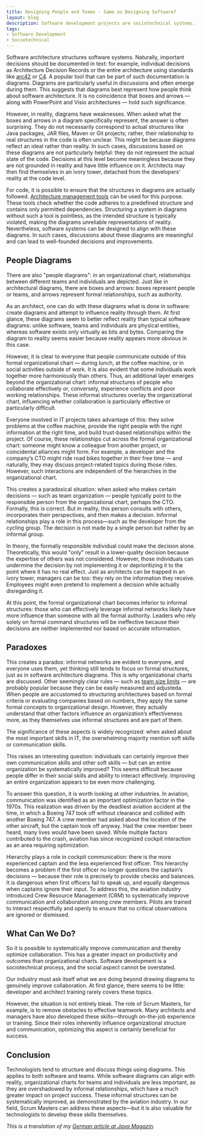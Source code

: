 ```yaml
---
title: Designing People and Teams - Same as Designing Software?
layout: blog
description: Software development projects are sociotechnical systems. They have a technical component - the software - but also a social component, the team that creates the software. Both aspects must be deliberately designed. Can the same concepts be applied to both?
tags:
- Software Development
- Sociotechnical
---
```


Software architecture structures software systems. Naturally,
important decisions should be documented in text: for example,
individual decisions as Architecture Decision Records or the entire
architecture using standards like [arc42](https://arc42.de/) or
[C4](https://software-architektur.tv/2021/01/22/folge36.html). A
popular tool that can be part of such documentation is
diagrams. Diagrams are particularly useful in discussions and often
emerge during them. This suggests that diagrams best represent how
people think about software architecture. It is no coincidence that
boxes and arrows — along with PowerPoint and Visio architectures —
hold such significance.

However, in reality, diagrams have weaknesses. When asked what the
boxes and arrows in a diagram specifically represent, the answer is
often surprising. They do not necessarily correspond to actual
structures like Java packages, JAR files, Maven or Git projects;
rather, their relationship to real structures in the code is often
unclear. This might be because diagrams reflect an ideal rather than
reality. In such cases, discussions based on these diagrams are not
particularly helpful: they do not represent the actual state of the
code. Decisions at this level become meaningless because they are not
grounded in reality and have little influence on it. Architects may
then find themselves in an ivory tower, detached from the developers’
reality at the code level.

For code, it is possible to ensure that the structures in diagrams are
actually followed. [Architecture management
tools](https://software-architektur.tv/tags.html#Architecture%20Management)
can be used for this purpose. These tools check whether the code
adheres to a predefined structure and contains only permitted
dependencies. Structuring a system in diagrams without such a tool is
pointless, as the intended structure is typically violated, making the
diagrams unreliable representations of reality. Nevertheless, software
systems can be designed to align with these diagrams. In such cases,
discussions about these diagrams are meaningful and can lead to
well-founded decisions and improvements.

## People Diagrams

There are also "people diagrams": in an organizational chart,
relationships between different teams and individuals are
depicted. Just like in architectural diagrams, there are boxes and
arrows: boxes represent people or teams, and arrows represent formal
relationships, such as authority.

As an architect, one can do with these diagrams what is done in
software: create diagrams and attempt to influence reality through
them. At first glance, these diagrams seem to better reflect reality
than typical software diagrams: unlike software, teams and individuals
are physical entities, whereas software exists only virtually as bits
and bytes. Comparing the diagram to reality seems easier because
reality appears more obvious in this case.

However, it is clear to everyone that people communicate outside of
this formal organizational chart — during lunch, at the coffee
machine, or in social activities outside of work. It is also evident
that some individuals work together more harmoniously than
others. Thus, an additional layer emerges beyond the organizational
chart: informal structures of people who collaborate effectively or,
conversely, experience conflicts and poor working relationships. These
informal structures overlay the organizational chart, influencing
whether collaboration is particularly effective or particularly
difficult.

Everyone involved in IT projects takes advantage of this: they solve
problems at the coffee machine, provide the right people with the
right information at the right time, and build trust-based
relationships within the project. Of course, these relationships cut
across the formal organizational chart: someone might know a colleague
from another project, or coincidental alliances might form. For
example, a developer and the company’s CTO might ride road bikes
together in their free time — and naturally, they may discuss
project-related topics during those rides. However, such interactions
are independent of the hierarchies in the organizational chart.

This creates a paradoxical situation: when asked who makes certain
decisions — such as team organization — people typically point to the
responsible person from the organizational chart, perhaps the
CTO. Formally, this is correct. But in reality, this person consults
with others, incorporates their perspectives, and then makes a
decision. Informal relationships play a role in this process—such as
the developer from the cycling group. The decision is not made by a
single person but rather by an informal group.

In theory, the formally responsible individual could make the decision
alone. Theoretically, this would "only" result in a lower-quality
decision because the expertise of others was not considered. However,
those individuals can undermine the decision by not implementing it or
deprioritizing it to the point where it has no real effect. Just as
architects can be trapped in an ivory tower, managers can be too: they
rely on the information they receive. Employees might even pretend to
implement a decision while actually disregarding it.

At this point, the formal organizational chart becomes inferior to
informal structures: those who can effectively leverage informal
networks likely have more influence than someone with all the formal
authority. Leaders who rely solely on formal command structures will
be ineffective because their decisions are neither implemented nor
based on accurate information.

## Paradoxes

This creates a paradox: informal networks are evident to everyone, and
everyone uses them, yet thinking still tends to focus on formal
structures, just as in software architecture diagrams. This is why
organizational charts are discussed. Other seemingly clear rules —
such as [team size
limits](/2024/10/15/the-dunbar-myth-primates-and-software-teams.html)
— are probably popular because they can be easily measured and
adjusteda. When people are accustomed to structuring architectures
based on formal criteria or evaluating companies based on numbers,
they apply the same formal concepts to organizational design. However,
they actually understand that other factors influence an
organization’s effectiveness more, as they themselves use informal
structures and are part of them.

The significance of these aspects is widely recognized: when asked
about the most important skills in IT, the overwhelming majority
mention soft skills or communication skills.

This raises an interesting question: individuals can certainly improve
their own communication skills and other soft skills — but can an
entire organization be systematically improved? This seems difficult
because people differ in their social skills and ability to interact
effectively. Improving an entire organization appears to be even more
challenging.

To answer this question, it is worth looking at other industries. In
aviation, communication was identified as an important optimization
factor in the 1970s. This realization was driven by the deadliest
aviation accident at the time, in which a Boeing 747 took off without
clearance and collided with another Boeing 747. A crew member had
asked about the location of the other aircraft, but the captain took
off anyway. Had the crew member been heard, many lives would have been
saved. While multiple factors contributed to the crash, aviation has
since recognized cockpit interaction as an area requiring
optimization.

Hierarchy plays a role in cockpit communication: there is the more
experienced captain and the less experienced first officer. This
hierarchy becomes a problem if the first officer no longer questions
the captain’s decisions — because their role is precisely to provide
checks and balances. It is dangerous when first officers fail to speak
up, and equally dangerous when captains ignore their input. To address
this, the aviation industry introduced Crew Resource Management (CRM)
to systematically improve communication and collaboration among crew
members. Pilots are trained to interact respectfully and openly to
ensure that no critical observations are ignored or dismissed.

## What Can We Do?

So it is possible to systematically improve communication and thereby
optimize collaboration. This has a greater impact on productivity and
outcomes than organizational charts. Software development is a
sociotechnical process, and the social aspect cannot be overstated.

Our industry must ask itself what we are doing beyond drawing diagrams
to genuinely improve collaboration. At first glance, there seems to be
little: developer and architect training rarely covers these topics.

However, the situation is not entirely bleak. The role of Scrum
Masters, for example, is to remove obstacles to effective
teamwork. Many architects and managers have also developed these
skills—through on-the-job experience or training. Since their roles
inherently influence organizational structure and communication,
optimizing this aspect is certainly beneficial for success.

## Conclusion

Technologists tend to structure and discuss things using
diagrams. This applies to both software and teams. While software
diagrams can align with reality, organizational charts for teams and
individuals are less important, as they are overshadowed by informal
relationships, which have a much greater impact on project
success. These informal structures can be systematically improved, as
demonstrated by the aviation industry. In our field, Scrum Masters can
address these aspects—but it is also valuable for technologists to
develop these skills themselves.

*This is a translation of my [German article at Java
Magazin](https://entwickler.de/reader/reading/java-magazin/12.2024/b6c31f2883c6c21666efcdfb).*
